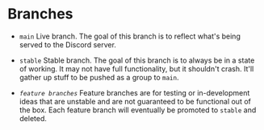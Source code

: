 # Branches

* `main`
    Live branch. The goal of this branch is to reflect what's being served to the Discord server.

* `stable`
    Stable branch. The goal of this branch is to always be in a state of working. It may not have full functionality, but it shouldn't crash. It'll gather up stuff to be pushed as a group to `main`.

* *`feature branches`*
    Feature branches are for testing or in-development ideas that are unstable and are not guaranteed to be functional out of the box.
    Each feature branch will eventually be promoted to `stable` and deleted.
